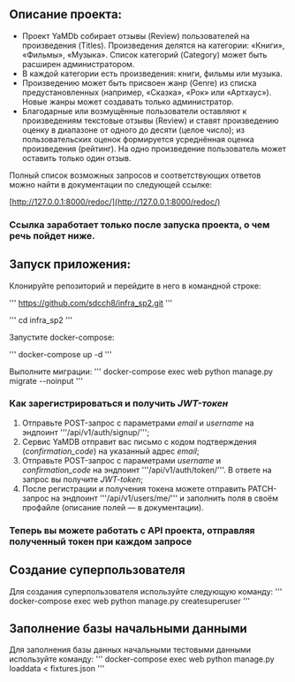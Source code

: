 ## Описание проекта:

* Проект YaMDb собирает отзывы (Review) пользователей на произведения (Titles). Произведения делятся на категории: «Книги», «Фильмы», «Музыка». Список категорий (Category) может быть расширен администратором.
* В каждой категории есть произведения: книги, фильмы или музыка. 
* Произведению может быть присвоен жанр (Genre) из списка предустановленных (например, «Сказка», «Рок» или «Артхаус»). Новые жанры может создавать только администратор.
* Благодарные или возмущённые пользователи оставляют к произведениям текстовые отзывы (Review) и ставят произведению оценку в диапазоне от одного до десяти (целое число); из пользовательских оценок формируется усреднённая оценка произведения (рейтинг). На одно произведение пользователь может оставить только один отзыв.

Полный список возможных запросов и соответствующих ответов можно найти в документации по следующей ссылке: 
 
[http://127.0.0.1:8000/redoc/](http://127.0.0.1:8000/redoc/) 
 
### Ссылка заработает только после запуска проекта, о чем речь пойдет ниже. 
 
## Запуск приложения: 
 
Клонируйте репозиторий и перейдите в него в командной строке: 
 
'''
https://github.com/sdcch8/infra_sp2.git
'''
 
'''
cd infra_sp2 
'''

Запустите docker-compose: 

'''
docker-compose up -d
'''

Выполните миграции:
'''
docker-compose exec web python manage.py migrate --noinput
'''

### Как зарегистрироваться и получить *JWT-токен*

1. Отправьте POST-запрос с параметрами *email* и *username* на эндпоинт '''/api/v1/auth/signup/''';
2. Сервис YaMDB отправит вас письмо с кодом подтверждения (*confirmation_code*) на указанный адрес *email*;
3. Отправьте POST-запрос с параметрами *username* и *confirmation_code* на эндпоинт '''/api/v1/auth/token/'''. В ответе на запрос вы получите *JWT-token*;
4. После регистрации и получения токена можете отправить PATCH-запрос на эндпоинт '''/api/v1/users/me/''' и заполнить поля в своём профайле (описание полей — в документации).

### Теперь вы можете работать с API проекта, отправляя полученный токен при каждом запросе

## Создание суперпользователя

Для создания суперпользователя используйте следующую команду:
'''
docker-compose exec web python manage.py createsuperuser
'''

## Заполнение базы начальными данными

Для заполнения базы данных начальными тестовыми данными используйте команду:
'''
docker-compose exec web python manage.py loaddata < fixtures.json
'''
